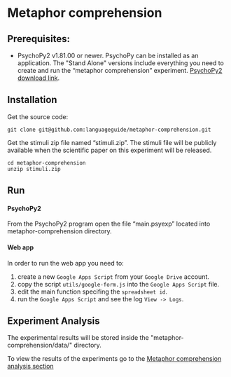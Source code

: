 Metaphor comprehension
=======================

Prerequisites:
------------

- PsychoPy2 v1.81.00 or newer. PsychoPy can be installed as an application. The "Stand Alone" versions include everything you need to create and run the “metaphor comprehension” experiment.
[PsychoPy2 download link](http://sourceforge.net/projects/psychpy/files/).

Installation
------------

Get the source code:

    git clone git@github.com:languageguide/metaphor-comprehension.git

Get the stimuli zip file named “stimuli.zip”. The stimuli file will be publicly available when the scientific paper on this experiment will be released.

    cd metaphor-comprehension
    unzip stimuli.zip

Run
---

#### PsychoPy2
From the PsychoPy2 program open the file “main.psyexp” located into metaphor-comprehension directory.

#### Web app
In  order to run the web app you need to:
1. create a new `Google Apps Script` from your `Google Drive` account.
2. copy the script `utils/google-form.js` into the `Google Apps Script` file.
3. edit the main function specifing the `spreadsheet id`.
4. run the `Google Apps Script` and see the log `View -> Logs`.

Experiment Analysis
-------------------

The experimental results will be stored inside the "metaphor-comprehension/data/" directory.

To view the results of the experiments go to the [Metaphor comprehension analysis section](./analysis/README.md)

